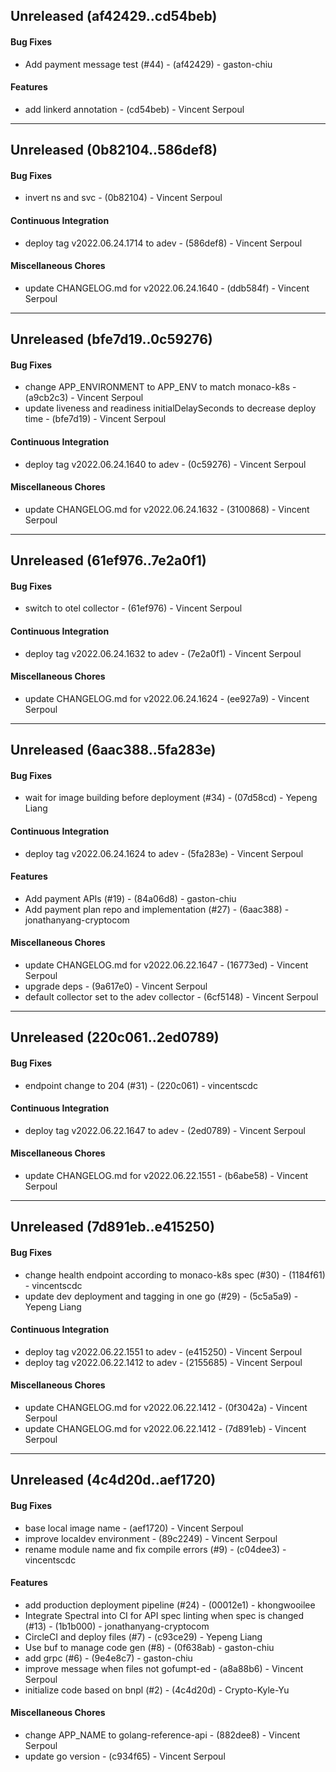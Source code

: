 ## Unreleased (af42429..cd54beb)
#### Bug Fixes
- Add payment message test (#44) - (af42429) - gaston-chiu
#### Features
- add linkerd annotation - (cd54beb) - Vincent Serpoul

- - -

## Unreleased (0b82104..586def8)
#### Bug Fixes
- invert ns and svc - (0b82104) - Vincent Serpoul
#### Continuous Integration
- deploy tag v2022.06.24.1714 to adev - (586def8) - Vincent Serpoul
#### Miscellaneous Chores
- update CHANGELOG.md for v2022.06.24.1640 - (ddb584f) - Vincent Serpoul

- - -

## Unreleased (bfe7d19..0c59276)
#### Bug Fixes
- change APP_ENVIRONMENT to APP_ENV to match monaco-k8s - (a9cb2c3) - Vincent Serpoul
- update liveness and readiness initialDelaySeconds to decrease deploy time - (bfe7d19) - Vincent Serpoul
#### Continuous Integration
- deploy tag v2022.06.24.1640 to adev - (0c59276) - Vincent Serpoul
#### Miscellaneous Chores
- update CHANGELOG.md for v2022.06.24.1632 - (3100868) - Vincent Serpoul

- - -

## Unreleased (61ef976..7e2a0f1)
#### Bug Fixes
- switch to otel collector - (61ef976) - Vincent Serpoul
#### Continuous Integration
- deploy tag v2022.06.24.1632 to adev - (7e2a0f1) - Vincent Serpoul
#### Miscellaneous Chores
- update CHANGELOG.md for v2022.06.24.1624 - (ee927a9) - Vincent Serpoul

- - -

## Unreleased (6aac388..5fa283e)
#### Bug Fixes
- wait for image building before deployment (#34) - (07d58cd) - Yepeng Liang
#### Continuous Integration
- deploy tag v2022.06.24.1624 to adev - (5fa283e) - Vincent Serpoul
#### Features
- Add payment APIs (#19) - (84a06d8) - gaston-chiu
- Add payment plan repo and implementation (#27) - (6aac388) - jonathanyang-cryptocom
#### Miscellaneous Chores
- update CHANGELOG.md for v2022.06.22.1647 - (16773ed) - Vincent Serpoul
- upgrade deps - (9a617e0) - Vincent Serpoul
- default collector set to the adev collector - (6cf5148) - Vincent Serpoul

- - -

## Unreleased (220c061..2ed0789)
#### Bug Fixes
- endpoint change to 204 (#31) - (220c061) - vincentscdc
#### Continuous Integration
- deploy tag v2022.06.22.1647 to adev - (2ed0789) - Vincent Serpoul
#### Miscellaneous Chores
- update CHANGELOG.md for v2022.06.22.1551 - (b6abe58) - Vincent Serpoul

- - -

## Unreleased (7d891eb..e415250)
#### Bug Fixes
- change health endpoint according to monaco-k8s spec (#30) - (1184f61) - vincentscdc
- update dev deployment and tagging in one go (#29) - (5c5a5a9) - Yepeng Liang
#### Continuous Integration
- deploy tag v2022.06.22.1551 to adev - (e415250) - Vincent Serpoul
- deploy tag v2022.06.22.1412 to adev - (2155685) - Vincent Serpoul
#### Miscellaneous Chores
- update CHANGELOG.md for v2022.06.22.1412 - (0f3042a) - Vincent Serpoul
- update CHANGELOG.md for v2022.06.22.1412 - (7d891eb) - Vincent Serpoul

- - -

## Unreleased (4c4d20d..aef1720)
#### Bug Fixes
- base local image name - (aef1720) - Vincent Serpoul
- improve localdev environment - (89c2249) - Vincent Serpoul
- rename module name and fix compile errors (#9) - (c04dee3) - vincentscdc
#### Features
- add production deployment pipeline (#24) - (00012e1) - khongwooilee
- Integrate Spectral into CI for API spec linting when spec is changed (#13) - (1b1b000) - jonathanyang-cryptocom
- CircleCI and deploy files (#7) - (c93ce29) - Yepeng Liang
- Use buf to manage code gen (#8) - (0f638ab) - gaston-chiu
- add grpc (#6) - (9e4e8c7) - gaston-chiu
- improve message when files not gofumpt-ed - (a8a88b6) - Vincent Serpoul
- initialize code based on bnpl (#2) - (4c4d20d) - Crypto-Kyle-Yu
#### Miscellaneous Chores
- change APP_NAME to golang-reference-api - (882dee8) - Vincent Serpoul
- update go version - (c934f65) - Vincent Serpoul


